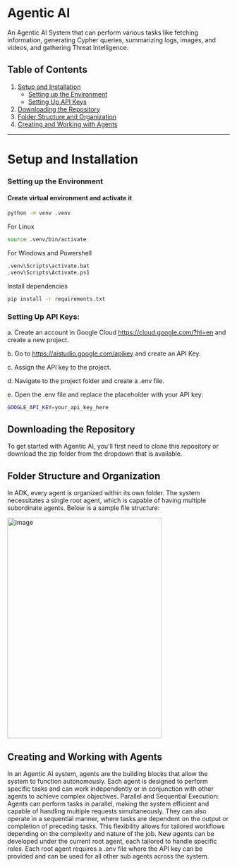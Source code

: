 # Agentic AI

An Agentic AI System that can perform various tasks like fetching information, generating Cypher queries, summarizing logs, images, and videos, and gathering Threat Intelligence.

## Table of Contents

1. [Setup and Installation](#setup-and-installation)
   - [Setting up the Environment](#setting-up-the-environment)
   - [Setting Up API Keys](#setting-up-api-keys)
2. [Downloading the Repository](#downloading-the-repository)
3. [Folder Structure and Organization](#folder-structure-and-organization)
4. [Creating and Working with Agents](#creating-and-working-with-agents)


---

# Setup and Installation

### Setting up the Environment

#### Create virtual environment and activate it
```bash
python -m venv .venv
```
For Linux
```bash
source .venv/bin/activate
```
For Windows and Powershell
```bash
.venv\Scripts\activate.bat
.venv\Scripts\Activate.ps1
```

Install dependencies
```bash
pip install -r requirements.txt
```

### Setting Up API Keys:
a. Create an account in Google Cloud https://cloud.google.com/?hl=en and create a new project.

b. Go to https://aistudio.google.com/apikey and create an API Key.

c. Assign the API key to the project.

d. Navigate to the project folder and create a .env file.

e. Open the .env file and replace the placeholder with your API key:
```bash
GOOGLE_API_KEY=your_api_key_here
```

## Downloading the Repository
To get started with Agentic AI, you'll first need to clone this repository or download the zip folder from the dropdown that is available.

## Folder Structure and Organization
In ADK, every agent is organized within its own folder. The system necessitates a single root agent, which is capable of having multiple subordinate agents. Below is a sample file structure:

<img width="350" height="500" alt="image" src="https://github.com/user-attachments/assets/1a39b433-2f7d-4380-aeaa-604dff6f4e1f" />

## Creating and Working with Agents
In an Agentic AI system, agents are the building blocks that allow the system to function autonomously. Each agent is designed to perform specific tasks and can work independently or in conjunction with other agents to achieve complex objectives. Parallel and Sequential Execution: Agents can perform tasks in parallel, making the system efficient and capable of handling multiple requests simultaneously. They can also operate in a sequential manner, where tasks are dependent on the output or completion of preceding tasks. This flexibility allows for tailored workflows depending on the complexity and nature of the job. New agents can be developed under the current root agent, each tailored to handle specific roles. Each root agent requires a .env file where the API key can be provided and can be used for all other sub agents across the system.


